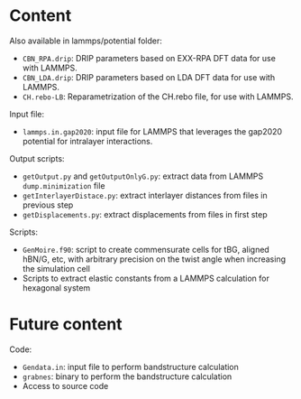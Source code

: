 # Content

Also available in lammps/potential folder:
- `CBN_RPA.drip`: DRIP parameters based on EXX-RPA DFT data for use with LAMMPS.  
- `CBN_LDA.drip`: DRIP parameters based on LDA DFT data for use with LAMMPS. 
- `CH.rebo-LB`: Reparametrization of the CH.rebo file, for use with LAMMPS.

Input file:
- `lammps.in.gap2020`: input file for LAMMPS that leverages the gap2020 potential for intralayer interactions.

Output scripts:
- `getOutput.py` and `getOutputOnlyG.py`: extract data from LAMMPS `dump.minimization` file
- `getInterlayerDistace.py`: extract interlayer distances from files in previous step
- `getDisplacements.py`: extract displacements from files in first step

Scripts:
- `GenMoire.f90`: script to create commensurate cells for tBG, aligned hBN/G, etc, with arbitrary precision on the twist angle when increasing the simulation cell
- Scripts to extract elastic constants from a LAMMPS calculation for hexagonal system

# Future content
Code:
- `Gendata.in`: input file to perform bandstructure calculation
- `grabnes`: binary to perform the bandstructure calculation
- Access to source code
 
